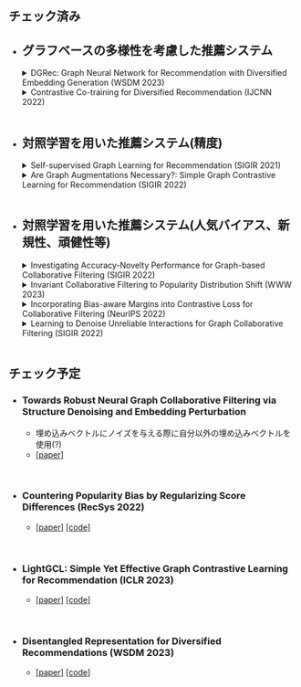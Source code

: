 ## チェック済み
+ ## グラフベースの多様性を考慮した推薦システム

    <details>
    　　<summary>DGRec: Graph Neural Network for Recommendation with Diversified Embedding Generation (WSDM 2023)</summary>

    - 類似度が最小になるように隣接ノードのアイテムをサンプリング，カテゴリ内のアイテム数が少ないアイテムが重要になるように重みづけ
    - [[paper]](https://arxiv.org/abs/2211.10486) [[code]](https://github.com/YangLiangwei/DGRec)

    </details>

    <details>
    　　<summary>Contrastive Co-training for Diversified Recommendation (IJCNN 2022)</summary>
    
    - 普通のグラフと対照学習用のグラフで共同学習
    - 対照学習に用いるアイテムを相互作用数の逆数やカテゴリ数の逆数の比率でサンプリング
    - [[paper]](https://www.amazon.science/publications/contrastive-so-training-for-diversified-recommendation)

    </details>

  <br>

+ ## 対照学習を用いた推薦システム(精度)

    <details>
    　　<summary>Self-supervised Graph Learning for Recommendation (SIGIR 2021)</summary>

    - 対照学習を用いた推薦システムのベースとなる論文
    - グラフに2種類の拡張を加えたそれぞれのユーザ同士・アイテム同士を比較
    - 拡張はノードドロップアウト、エッジドロップアウト、ランダムウォークの3種類
    - [[paper]](https://arxiv.org/abs/2010.10783) [[code]](https://github.com/wujcan/SGL-Torch)

    </details>


    <details>
    　　<summary>Are Graph Augmentations Necessary?: Simple Graph Contrastive Learning for Recommendation (SIGIR 2022)</summary>

    - グラフの拡張の代わりに各層の埋め込みベクトルにノイズを加えてデータ拡張
    - [[paper]](https://arxiv.org/abs/2112.08679) [[code]](https://github.com/Coder-Yu/QRec)

    </details>
    <br>


+ ## 対照学習を用いた推薦システム(人気バイアス、新規性、頑健性等)

    <details>
    　　<summary>Investigating Accuracy-Novelty Performance for Graph-based Collaborative Filtering (SIGIR 2022)</summary>

    - 正規化係数の値を変えることでより高次の要素を取り込んだ埋め込みベクトルを得る→新規性向上
    - [[paper]](https://arxiv.org/abs/2204.12326)

    </details>

    <details>
    　　<summary>Invariant Collaborative Filtering to Popularity Distribution Shift (WWW 2023)</summary>

    - 推薦の要因を人気による要因とアイテムそのものによる要因に分割
    - [[paper]](https://arxiv.org/abs/2302.05328) [[code]](https://github.com/anzhang314/InvCF)

    </details>

    <details>
    　　<summary>Incorporating Bias-aware Margins into Contrastive Loss for Collaborative Filtering (NeurIPS 2022)</summary>

    - インタラクション数のみを考慮した推薦でマージンを取る
    - [[paper]](https://arxiv.org/abs/2210.11054) [[code]](https://github.com/anzhang314/BC-Loss)

    </details>

    <details>
    　　<summary>Learning to Denoise Unreliable Interactions for Graph Collaborative Filtering (SIGIR 2022)</summary>

    - 1回畳み込んだときのユーザとアイテムのスコアが低い場合ノイズとしてエッジを削除
    - 多様性を維持するためにユーザと未観測のアイテム間のエッジを追加
    - [[paper]](https://dl.acm.org/doi/abs/10.1145/3477495.3531889) [[code]](https://github.com/ChangxinTian/RGCF)

    </details>

  <br>

## チェック予定

+ ### Towards Robust Neural Graph Collaborative Filtering via Structure Denoising and Embedding Perturbation
  - 埋め込みベクトルにノイズを与える際に自分以外の埋め込みベクトルを使用(?)
  - [[paper]](https://dl.acm.org/doi/10.1145/3568396)

<br>

+ ### Countering Popularity Bias by Regularizing Score Differences (RecSys 2022)
  - [[paper]](https://dl.acm.org/doi/abs/10.1145/3523227.3546757) [[code]](https://github.com/stillpsy/popbias)


<br>

+ ### LightGCL: Simple Yet Effective Graph Contrastive Learning for Recommendation (ICLR 2023)
  - [[paper]](https://arxiv.org/abs/2302.08191) [[code]](https://github.com/HKUDS/LightGCL)
  
<br>

+ ### Disentangled Representation for Diversified Recommendations (WSDM 2023)
  - [[paper]](https://arxiv.org/abs/2301.05492) [[code]](https://github.com/Xiaoyinggit/DCRS)
